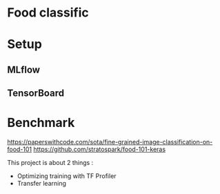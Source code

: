 #  Food classific

# Setup 

## MLflow

## TensorBoard

# Benchmark

https://paperswithcode.com/sota/fine-grained-image-classification-on-food-101
https://github.com/stratospark/food-101-keras


This project is about 2 things :
- Optimizing training with TF Profiler
- Transfer learning